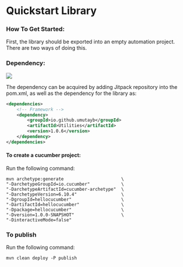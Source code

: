 # Quickstart Library

### How To Get Started:

First, the library should be exported into an empty automation project. There are two ways of doing this.
### Dependency: 

[![](https://jitpack.io/v/Umutayb/Java-Utilities.svg)](https://jitpack.io/#Umutayb/Java-Utilities)

The dependency can be acquired by adding Jitpack repository into the pom.xml, as well as the dependency for the library as:
```xml
<dependencies>
    <!-- Framework -->
    <dependency>
        <groupId>io.github.umutayb</groupId>
        <artifactId>Utilities</artifactId>
        <version>1.0.6</version>
    </dependency>
</dependencies>
```

#### To create a cucumber project:
Run the following command:
````shell
mvn archetype:generate                      \
"-DarchetypeGroupId=io.cucumber"            \
"-DarchetypeArtifactId=cucumber-archetype"  \
"-DarchetypeVersion=6.10.4"                 \
"-DgroupId=hellocucumber"                   \
"-DartifactId=hellocucumber"                \
"-Dpackage=hellocucumber"                   \
"-Dversion=1.0.0-SNAPSHOT"                  \
"-DinteractiveMode=false"
````

### To publish
Run the following command:
```` shell
mvn clean deploy -P publish
````
